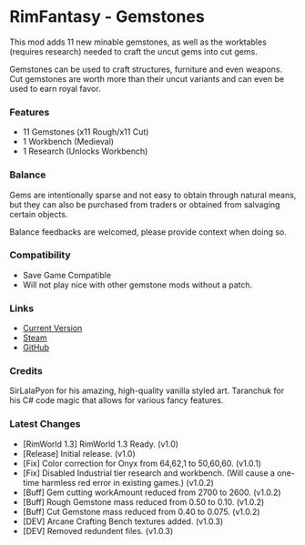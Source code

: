 # RimFantasy - Gemstones

This mod adds 11 new minable gemstones, as well as the worktables (requires research) needed to craft the uncut gems into cut gems.

Gemstones can be used to craft structures, furniture and even weapons. Cut gemstones are worth more than their uncut variants and can even be used to earn royal favor.

### Features

- 11 Gemstones (x11 Rough/x11 Cut)
- 1 Workbench (Medieval)
- 1 Research (Unlocks Workbench)

### Balance

Gems are intentionally sparse and not easy to obtain through natural means, but they can also be purchased from traders or obtained from salvaging certain objects.

Balance feedbacks are welcomed, please provide context when doing so.

### Compatibility

- Save Game Compatible
- Will not play nice with other gemstone mods without a patch.

### Links

- [Current Version](https://github.com/Sierra0001/RimFantasy---Gemstones/releases/tag/v1.0.3)
- [Steam](https://steamcommunity.com/sharedfiles/filedetails/?id=2630669656)
- [GitHub](https://github.com/Sierra0001/RimFantasy---Gemstones)

### Credits

SirLalaPyon for his amazing, high-quality vanilla styled art.
Taranchuk for his C# code magic that allows for various fancy features.

### Latest Changes

- [RimWorld 1.3] RimWorld 1.3 Ready. (v1.0)
- [Release] Initial release. (v1.0)
- [Fix] Color correction for Onyx from 64,62,1 to 50,60,60. (v1.0.1)
- [Fix] Disabled Industrial tier research and workbench. (Will cause a one-time harmless red error in existing games.) (v1.0.2)
- [Buff] Gem cutting workAmount reduced from 2700 to 2600. (v1.0.2)
- [Buff] Rough Gemstone mass reduced from 0.50 to 0.10. (v1.0.2)
- [Buff] Cut Gemstone mass reduced from 0.40 to 0.075. (v1.0.2)
- [DEV] Arcane Crafting Bench textures added. (v1.0.3)
- [DEV] Removed redundent files. (v1.0.3)